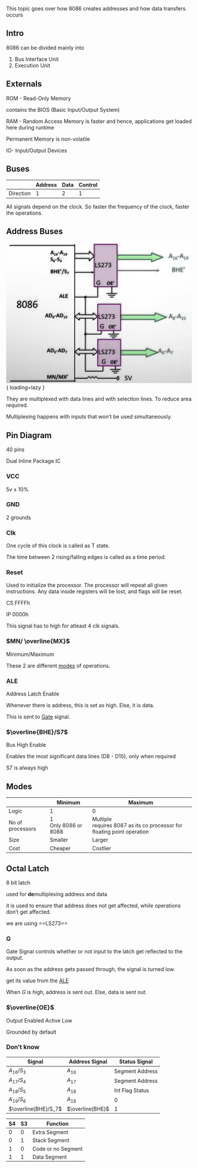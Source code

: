 This topic goes over how 8086 creates addresses and how data transfers occurs

## Intro

8086 can be divided mainly into

1. Bus Interface Unit
2. Execution Unit

## Externals

ROM - Read-Only Memory

contains the BIOS (Basic Input/Output System)

RAM - Random Access Memory
is faster and hence, applications get loaded here during runtime

Permanent Memory is non-volatile

IO- Input/Output Devices

## Buses

|           | Address | Data | Control |
| --------- | ------- | ---- | ------- |
| Direction | 1       | 2    | 1       |

All signals depend on the clock. So faster the frequency of the clock, faster the operations.

## Address Buses

![address_bus](assets/address_bus.png){ loading=lazy }

They are multiplexed with data lines and with selection lines. To reduce area required.

Multiplexing happens with inputs that won’t be used simultaneously.

## Pin Diagram

40 pins

Dual Inline Package IC

### VCC

$5v \pm 10 \%$

### GND

2 grounds

### Clk

One cycle of this clock is called as T state.

The time between 2 rising/falling edges is called as a time period.

### Reset

Used to initialize the processor. The processor will repeat all given instructions. Any data inside registers will be lost, and flags will be reset.

CS FFFFh

IP 0000h

This signal has to high for atleast 4 clk signals.

### $MN/ \overline{MX}$

Minimum/Maximum

These 2 are different [modes](#Modes) of operations.

### ALE

Address Latch Enable

Whenever there is address, this is set as high. Else, it is data.

This is sent to [Gate](#G) signal.

### $\overline{BHE}/S7$

Bus High Enable

Enables the most significant data lines (D8 - D15), only when required

S7 is always high

## Modes

|                  | Minimum                  | Maximum                                                      |
| ---------------- | ------------------------ | ------------------------------------------------------------ |
| Logic            | 1                        | 0                                                            |
| No of processors | 1<br />Only 8086 or 8088 | Multiple<br />requires 8087 as its co processor for floating point operation |
| Size             | Smaller                  | Larger                                                       |
| Cost             | Cheaper                  | Costlier                                                     |

## Octal Latch

8 bit latch

used for **de**multiplexing address and data

it is used to ensure that address does not get affected, while operations don’t get affected.

we are using ==LS273==

### G

Gate Signal controls whether or not input to the latch get reflected to the output.

As soon as the address gets passed through, the signal is turned low.

get its value from the [ALE](#ALE)

When $G$ is high, address is sent out. Else, data is sent out.

### $\overline{OE}$

Output Enabled Active Low

Grounded by default

### Don’t know

| Signal               | Address Signal   | Status Signal   |
| -------------------- | ---------------- | --------------- |
| $A_{16}/S_3$         | $A_{16}$         | Segment Address |
| $A_{17}/S_4$         | $A_{17}$         | Segment Address |
| $A_{18}/S_5$         | $A_{18}$         | Int Flag Status |
| $A_{19}/S_6$         | $A_{19}$         | 0               |
| $\overline{BHE}/S_7$ | $\overline{BHE}$ | 1               |

| S4   | S3   | Function           |
| ---- | ---- | ------------------ |
| 0    | 0    | Extra Segment      |
| 0    | 1    | Stack Segment      |
| 1    | 0    | Code or no Segment |
| 1    | 1    | Data Segment       |
